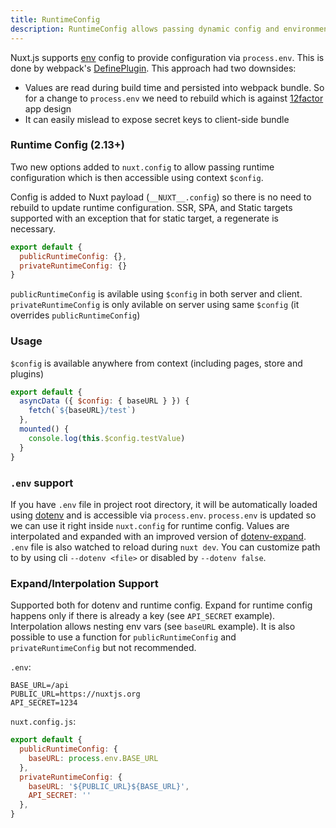 ```yaml
---
title: RuntimeConfig
description: RuntimeConfig allows passing dynamic config and environment variables to the nuxt context
---
```


Nuxt.js supports [env](/api/configuration-env) config to provide configuration via `process.env`. This is done by webpack's [DefinePlugin](https://webpack.js.org/plugins/define-plugin/). This approach had two downsides:

- Values are read during build time and persisted into webpack bundle. So for a change to `process.env` we need to rebuild which is against [12factor](https://12factor.net/) app design
- It can easily mislead to expose secret keys to client-side bundle

### Runtime Config (2.13+)

Two new options added to `nuxt.config` to allow passing runtime configuration which is then accessible using context `$config`.

Config is added to Nuxt payload (`__NUXT__.config`) so there is no need to rebuild to update runtime configuration. SSR, SPA, and Static targets supported with an exception that for static target, a regenerate is necessary.

```js
export default {
  publicRuntimeConfig: {},
  privateRuntimeConfig: {}
}
```

`publicRuntimeConfig` is avilable using `$config` in both server and client. `privateRuntimeConfig` is only avilable on server using same `$config` (it overrides `publicRuntimeConfig`)

###  Usage

`$config` is available anywhere from context (including pages, store and plugins)

```js
export default {
  asyncData ({ $config: { baseURL } }) {
    fetch(`${baseURL}/test`)
  },
  mounted() {
    console.log(this.$config.testValue)
  }
}
```

### `.env` support

If you have `.env` file in project root directory, it will be automatically loaded using [dotenv](https://github.com/motdotla/dotenv) and is accessible via `process.env`. `process.env` is updated so we can use it right inside `nuxt.config` for runtime config. Values are interpolated and expanded with an improved version of [dotenv-expand](https://github.com/motdotla/dotenv-expand). `.env` file is also watched to reload during `nuxt dev`. You can customize path  to
by using cli `--dotenv <file>` or disabled by `--dotenv false`.

### Expand/Interpolation Support

Supported both for dotenv and runtime config. Expand for runtime config happens only if there is already a key (see `API_SECRET` example). Interpolation allows nesting env vars (see `baseURL` example). It is also possible to use a function for `publicRuntimeConfig` and `privateRuntimeConfig` but not recommended.

`.env`:

```config
BASE_URL=/api
PUBLIC_URL=https://nuxtjs.org
API_SECRET=1234
```

`nuxt.config.js`:

```js
export default {
  publicRuntimeConfig: {
    baseURL: process.env.BASE_URL
  },
  privateRuntimeConfig: {
    baseURL: '${PUBLIC_URL}${BASE_URL}',
    API_SECRET: ''
  },
}
```
